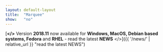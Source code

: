 ```yaml
---
layout:	default-layout
title:	"Marquee"
show:	"no"
---
```


[**</>** Version **2018.11** now available for **Windows, MacOS, Debian based systems, Fedora** and **RHEL** - read the latest **NEWS** </>]({{ '/news/' | relative_url }} "read the latest NEWS")